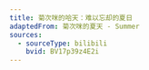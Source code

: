 ```yaml
---
title: 菊次咪的哈天：难以忘却的夏日
adaptedFrom: 菊次咪的夏天 - Summer
sources:
  - sourceType: bilibili
    bvid: BV17p39z4E2i
---
```

